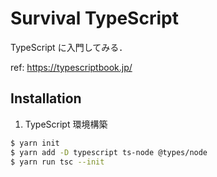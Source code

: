 # Survival TypeScript

TypeScript に入門してみる．

ref: https://typescriptbook.jp/

## Installation
1. TypeScript 環境構築
```bash
$ yarn init
$ yarn add -D typescript ts-node @types/node
$ yarn run tsc --init
```
